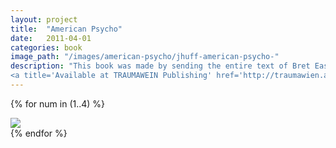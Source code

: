 ```yaml
---
layout: project
title:  "American Psycho"
date:   2011-04-01
categories: book 
image_path: "/images/american-psycho/jhuff-american-psycho-"
description: "This book was made by sending the entire text of Bret Easton Ellis' American Psycho between two GMail accounts page by page. We saved the relational ads for each page and added them back into the text as footnotes. In total, we collected over 800 relevant ads for the book. The constellations of footnoted ads throughout these pages retell the story of American Psycho in absence of the original text. This retelling reveals GMail's unpredictable insensitivity to violence, racism, and sex. It serves as a blurry portrait of an algorithm that exists in our everyday communication simultaneously forming a new portrait of the lead character, Patrick Bateman.
<a title='Available at TRAUMAWEIN Publishing' href='http://traumawien.at/prints/american-psycho/'>Available at TRAUMAWEIN Publishing</a>"
---
```


{% for num in (1..4) %}
<div>
    <img class="mb3" src="{{ page.image_path }}{{ num }}.jpg" />
</div>
{% endfor %}
